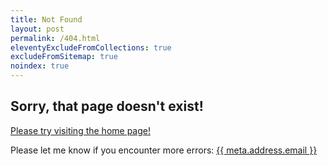 ```yaml
---
title: Not Found
layout: post
permalink: /404.html
eleventyExcludeFromCollections: true
excludeFromSitemap: true
noindex: true
---
```


## Sorry, that page doesn't exist!

[Please try visiting the home page!](/)

Please let me know if you encounter more errors:
<a href="mailto:{{ meta.address.email }}">{{ meta.address.email }}</a>
